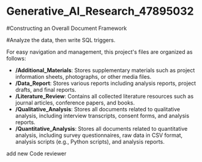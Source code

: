 # Generative_Al_Research_47895032
#Constructing an Overall Document Framework

#Analyze the data, then write SQL triggers.

For easy navigation and management, this project's files are organized as follows:

* **/Additional_Materials**: Stores supplementary materials such as project information sheets, photographs, or other media files.
* **/Data_Report**: Stores various reports including analysis reports, project drafts, and final reports.
* **/Literature_Review**: Contains all collected literature resources such as journal articles, conference papers, and books.
* **/Qualitative_Analysis**: Stores all documents related to qualitative analysis, including interview transcripts, consent forms, and analysis reports.
* **/Quantitative_Analysis**: Stores all documents related to quantitative analysis, including survey questionnaires, raw data in CSV format, analysis scripts (e.g., Python scripts), and analysis reports.

add new Code reviewer
